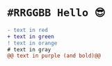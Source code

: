# `#RRGGBB Hello 😎 `
```diff
- text in red
+ text in green
! text in orange
# text in gray
@@ text in purple (and bold)@@
```